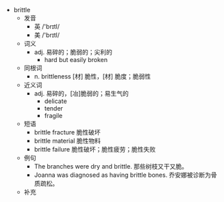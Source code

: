 - brittle
  - 发音
    - 英 /'brɪtl/
    - 美 /'brɪtl/
  - 词义
    - adj. 易碎的；脆弱的；尖利的
      - hard but easily broken
  - 同根词
    - n. brittleness [材] 脆性，[材] 脆度；脆弱性
  - 近义词
    - adj. 易碎的，[冶]脆弱的；易生气的
      - delicate
      - tender
      - fragile
  - 短语
    - brittle fracture 脆性破坏
    - brittle material 脆性物料
    - brittle failure 脆性破坏；脆性疲劳；脆性失败
  - 例句
    - The branches were dry and brittle. 那些树枝又干又脆。
    - Joanna was diagnosed as having brittle bones. 乔安娜被诊断为骨质疏松。
  - 补充